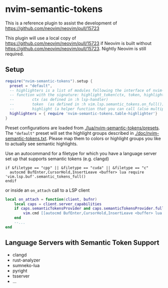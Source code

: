 # nvim-semantic-tokens

This is a reference plugin to assist the development of https://github.com/neovim/neovim/pull/15723

This plugin will use a local copy of https://github.com/neovim/neovim/pull/15723
if Neovim is built without https://github.com/neovim/neovim/pull/15723. Nightly
Neovim is still required.

## Setup

```lua
require("nvim-semantic-tokens").setup {
  preset = "default",
  -- highlighters is a list of modules following the interface of nvim-semantic-tokens.table-highlighter or 
  -- function with the signature: highlight_token(ctx, token, highlight) where 
  --        ctx (as defined in :h lsp-handler)
  --        token  (as defined in :h vim.lsp.semantic_tokens.on_full())
  --        highlight (a helper function that you can call (also multiple times) with the determined highlight group(s) as the only parameter)
  highlighters = { require 'nvim-semantic-tokens.table-highlighter'}
}
```

Preset configurations are loaded from [./lua/nvim-semantic-tokens/presets](./lua/nvim-semantic-tokens/presets).
The `"default"` preset will set the highlight groups described in [./doc/nvim-semantic-tokens.txt](./doc/nvim-semantic-tokens.txt).
Please map them to colors or highlight groups you like to actually see semantic highlights.

Use an autocommand for a filetype for which you have a language server set up that supports semantic tokens (e.g. clangd)

```vim
if &filetype == "cpp" || &filetype == "cuda" || &filetype == "c"
  autocmd BufEnter,CursorHold,InsertLeave <buffer> lua require 'vim.lsp.buf'.semantic_tokens_full()
endif
```

or inside an `on_attach` call to a LSP client

```lua
local on_attach = function(client, bufnr)
    local caps = client.server_capabilities
    if caps.semanticTokensProvider and caps.semanticTokensProvider.full then
        vim.cmd [[autocmd BufEnter,CursorHold,InsertLeave <buffer> lua vim.lsp.buf.semantic_tokens_full()]]
    end
    --...
end
```

## Language Servers with Semantic Token Support

- clangd
- rust-analyzer
- sumneko-lua
- pyright
- tsserver
- ...
